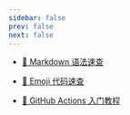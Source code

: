 ```yaml
---
sidebar: false
prev: false
next: false
---
```

- [:gift_heart: Markdown 语法速查](https://markdown.com.cn/cheat-sheet.html)
- [:gift_heart: Emoji 代码速查](https://github.com/markdown-it/markdown-it-emoji/blob/master/lib/data/full.json)

- [:gift_heart: GitHub Actions 入门教程](https://www.ruanyifeng.com/blog/2019/09/getting-started-with-github-actions.html?20191227113947#comment-last)